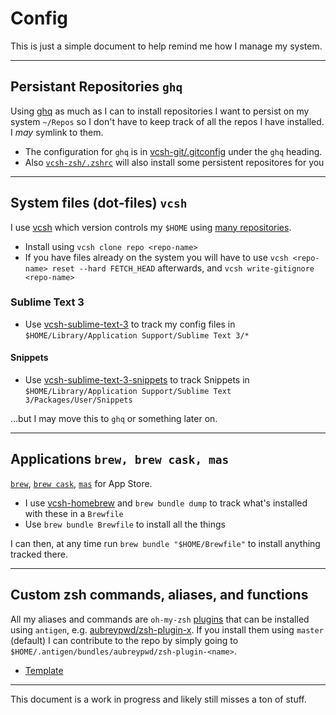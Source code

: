 # Config

This is just a simple document to help remind me how I manage my system.

---

## Persistant Repositories `ghq`

Using [ghq](https://github.com/x-motemen/ghq) as much as I can to install repositories I want to persist on my system `~/Repos` so I don't have to keep track of all the repos I have installed. I _may_ symlink to them.

- The configuration for `ghq` is in [vcsh-git/.gitconfig](https://github.com/aubreypwd/vcsh-git/blob/master/.gitconfig) under the `ghq` heading.
- Also [`vcsh-zsh/.zshrc`](https://github.com/aubreypwd/vcsh-zsh/blob/master/.zshrc#L124) will also install some persistent repositores for you

---

## System files (dot-files) `vcsh`

I use [vcsh](https://github.com/RichiH/vcsh) which version controls my `$HOME` using [many repositories](https://github.com/aubreypwd?tab=repositories&q=vcsh-*&type=&language=).

- Install using `vcsh clone repo <repo-name>`
- If you have files already on the system you will have to use `vcsh <repo-name> reset --hard FETCH_HEAD` afterwards, and `vcsh write-gitignore <repo-name>`

### Sublime Text 3

- Use [vcsh-sublime-text-3](https://github.com/aubreypwd/vcsh-sublime-text-3) to track my config files in `$HOME/Library/Application Support/Sublime Text 3/*`

#### Snippets

- Use [vcsh-sublime-text-3-snippets](https://github.com/aubreypwd/vcsh-sublime-text-3-snippets) to track Snippets in `$HOME/Library/Application Support/Sublime Text 3/Packages/User/Snippets`

...but I may move this to `ghq` or something later on.

---

## Applications `brew, brew cask, mas`

[`brew`](https://brew.sh), [`brew cask`](https://github.com/Homebrew/homebrew-cask), [`mas`](https://formulae.brew.sh/formula/mas) for App Store.

- I use [vcsh-homebrew](http://github.com/aubreypwd/vcsh-homebrew) and `brew bundle dump` to track what's installed with these in a `Brewfile`
- Use `brew bundle Brewfile` to install all the things

I can then, at any time run `brew bundle "$HOME/Brewfile"` to install anything tracked there.

---

## Custom zsh commands, aliases, and functions

All my aliases and commands are `oh-my-zsh` [plugins](https://github.com/aubreypwd?tab=repositories&q=zsh-plugin-&type=&language=)  that can be installed using `antigen`, e.g. [aubreypwd/zsh-plugin-x](https://github.com/aubreypwd/zsh-plugin-x#development). If you install them using `master` (default) I can contribute to the repo by simply going to `$HOME/.antigen/bundles/aubreypwd/zsh-plugin-<name>`.

- [Template](https://github.com/aubreypwd/zsh-plugin-template)

---

This document is a work in progress and likely still misses a ton of stuff. 
